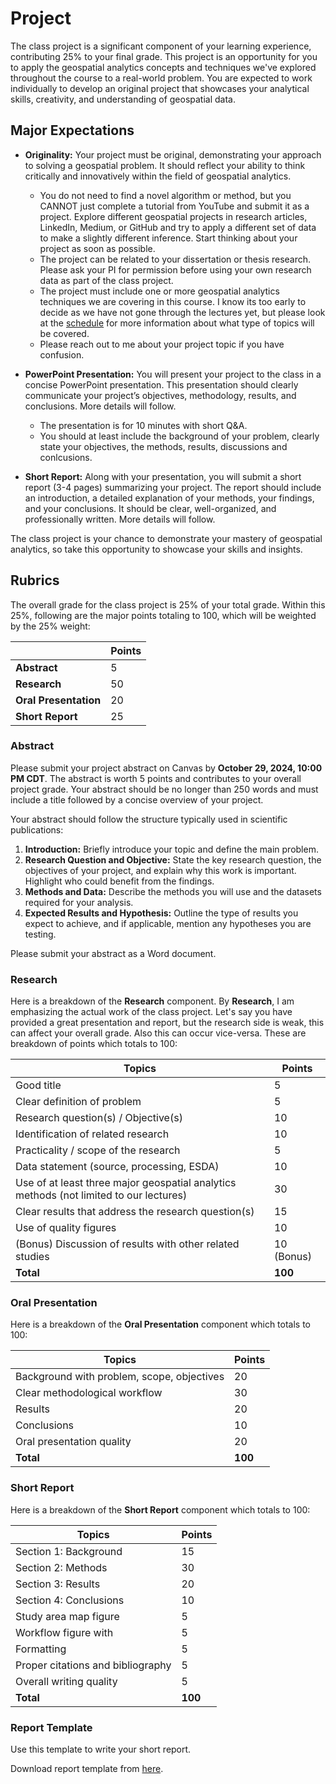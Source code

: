 # Project

The class project is a significant component of your learning experience, contributing 25% to your final grade. This project is an opportunity for you to apply the geospatial analytics concepts and techniques we've explored throughout the course to a real-world problem. You are expected to work individually to develop an original project that showcases your analytical skills, creativity, and understanding of geospatial data.

## Major Expectations

- **Originality:** Your project must be original, demonstrating your approach to solving a geospatial problem. It should reflect your ability to think critically and innovatively within the field of geospatial analytics.
  - You do not need to find a novel algorithm or method, but you CANNOT just complete a tutorial from YouTube and submit it as a project. Explore different geospatial projects in research articles, LinkedIn, Medium, or GitHub and try to apply a different set of data to make a slightly different inference. Start thinking about your project as soon as possible.
  - The project can be related to your dissertation or thesis research. Please ask your PI for permission before using your own research data as part of the class project.
  - The project must include one or more geospatial analytics techniques we are covering in this course. I know its too early to decide as we have not gone through the lectures yet, but please look at the [schedule](schedule.md) for more information about what type of topics will be covered.
  - Please reach out to me about your project topic if you have confusion.

- **PowerPoint Presentation:** You will present your project to the class in a concise PowerPoint presentation. This presentation should clearly communicate your project’s objectives, methodology, results, and conclusions. More details will follow.
  - The presentation is for 10 minutes with short Q&A.
  - You should at least include the background of your problem, clearly state your objectives, the methods, results, discussions and conlcusions.

- **Short Report:** Along with your presentation, you will submit a short report (3-4 pages) summarizing your project. The report should include an introduction, a detailed explanation of your methods, your findings, and your conclusions. It should be clear, well-organized, and professionally written. More details will follow.

The class project is your chance to demonstrate your mastery of geospatial analytics, so take this opportunity to showcase your skills and insights.

## Rubrics

The overall grade for the class project is 25% of your total grade. Within this 25%, following are the major points totaling to 100, which will be weighted by the 25% weight:

|                                   | Points |
|-----------------------------------|--------|
| **Abstract**                      | 5      |
| **Research**                      | 50     |
| **Oral Presentation**             | 20     |
| **Short Report**                  | 25     |

### Abstract

Please submit your project abstract on Canvas by **October 29, 2024, 10:00 PM CDT**. The abstract is worth 5 points and contributes to your overall project grade. Your abstract should be no longer than 250 words and must include a title followed by a concise overview of your project.

Your abstract should follow the structure typically used in scientific publications:

1. **Introduction:** Briefly introduce your topic and define the main problem.
2. **Research Question and Objective:** State the key research question, the objectives of your project, and explain why this work is important. Highlight who could benefit from the findings.
3. **Methods and Data:** Describe the methods you will use and the datasets required for your analysis.
4. **Expected Results and Hypothesis:** Outline the type of results you expect to achieve, and if applicable, mention any hypotheses you are testing.

Please submit your abstract as a Word document.

### Research

Here is a breakdown of the **Research** component. By **Research**, I am emphasizing the actual work of the class project. Let's say you have provided a great presentation and report, but the research side is weak, this can affect your overall grade. Also this can occur vice-versa. These are breakdown of points which totals to 100:

| Topics                                                                                    | Points |
|-------------------------------------------------------------------------------------------|--------|
| Good title                                                                                | 5      |
| Clear definition of problem                                                               | 5      |
| Research question(s) / Objective(s)                                                       | 10     |
| Identification of related research                                                        | 10     |
| Practicality / scope of the research                                                      | 5      |
| Data statement (source, processing, ESDA)                                                 | 10     |
| Use of at least three major geospatial analytics methods (not limited to our lectures)    | 30     |
| Clear results that address the research question(s)                                       | 15     |
| Use of quality figures                                                                    | 10     |
| (Bonus) Discussion of results with other related studies                                  | 10 (Bonus)    |
| **Total**                                                                                 | **100**|

### Oral Presentation

Here is a breakdown of the **Oral Presentation** component which totals to 100:

| Topics                                                    | Points |
|-----------------------------------------------------------|--------|
| Background with problem, scope, objectives                | 20     |
| Clear methodological workflow                             | 30     |
| Results                                                   | 20     |
| Conclusions                                               | 10     |
| Oral presentation quality                                 | 20     |
| **Total**                                                 | **100**|

### Short Report

Here is a breakdown of the **Short Report** component which totals to 100:

| Topics                                                    | Points |
|-----------------------------------------------------------|--------|
| Section 1: Background                                     | 15     |
| Section 2: Methods                                        | 30     |
| Section 3: Results                                        | 20     |
| Section 4: Conclusions                                    | 10     |
| Study area map figure                                     | 5     |
| Workflow figure with                                      | 5     |
| Formatting                                                | 5     |
| Proper citations and bibliography                         | 5     |
| Overall writing quality                                   | 5     |
| **Total**                                                 | **100**|

### Report Template

Use this template to write your short report.

Download report template from [here](https://github.com/souravbhadra/GIS5120/raw/refs/heads/main/project/docs/Short_Report_Template.docx).
